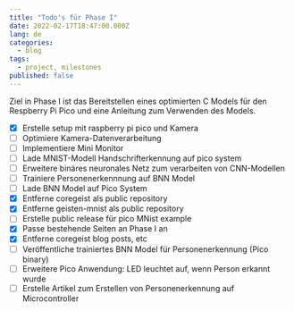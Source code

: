 ```yaml
---
title: "Todo's für Phase I"
date: 2022-02-17T18:47:00.000Z
lang: de
categories:
  - blog
tags:
  - project, milestones
published: false
---
```


Ziel in Phase I ist das Bereitstellen eines optimierten C Models für den Respberry Pi Pico und eine Anleitung zum Verwenden des Models.    

- [X] Erstelle setup mit raspberry pi pico und Kamera
- [ ] Optimiere Kamera-Datenverarbeitung
- [ ] Implementiere Mini Monitor
- [ ] Lade MNIST-Modell Handschrifterkennung auf pico system
- [ ] Erweitere binäres neuronales Netz zum verarbeiten von CNN-Modellen
- [ ] Trainiere Personenerkennnung auf BNN Model
- [ ] Lade BNN Model auf Pico System
- [X] Entferne coregeist als public repository
- [X] Entferne geisten-mnist als public repository
- [ ] Erstelle public release für pico MNist example
- [X] Passe bestehende Seiten an Phase I an
- [X] Entferne coregeist blog posts, etc
- [ ] Veröffentliche trainiertes BNN Model für Personenerkennung (Pico binary) 
- [ ] Erweitere Pico Anwendung: LED leuchtet auf, wenn Person erkannt wurde
- [ ] Erstelle Artikel zum Erstellen von Personenerkennung auf Microcontroller    